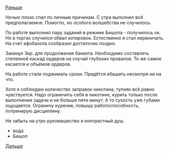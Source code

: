 [Раньше](2015.07.15.md)

Ночью плохо спал по личным  причинам.
С утра выполнил всё предполагаемое. Помогло, но особого волшебства не случилось.

По работе выполнил пару заданий в режиме Бишопа - получилось ок.
Но в торгах случился обвал котировок. Естественно я стал нервничать. На счет афобазола сообразил достаточно поздно.

Закинул 3кр. для продолжения банкета.
Необходимо составлять степенной каскад ордеров на случай глубоких провалов.
То же самое касается и объёмов ордеров.

На работе стали поджимать сроки.
Придётся ебашить несмотря ни на что.

Хотя я соблюдаю количество заправок никотина, тупняк всё равно чувствуется. Надо ограничить себя в никотине, курить только после выполнения задачи и не больше пяти минут. А то сухость уже губами ощущается. Ограничу курение, повышу работоспособность, потренирую дисциплину.

Не забыть на утро рукомашество и контрастный душ.
- вода
- Бишоп

[Дальше](2015.07.17.md)